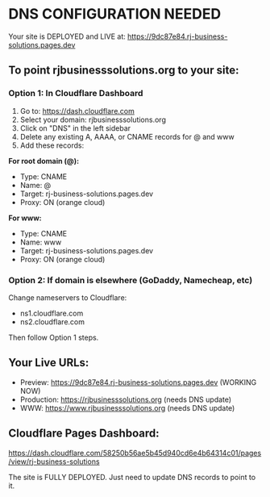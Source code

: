 # DNS CONFIGURATION NEEDED

Your site is DEPLOYED and LIVE at: https://9dc87e84.rj-business-solutions.pages.dev

## To point rjbusinesssolutions.org to your site:

### Option 1: In Cloudflare Dashboard
1. Go to: https://dash.cloudflare.com
2. Select your domain: rjbusinesssolutions.org
3. Click on "DNS" in the left sidebar
4. Delete any existing A, AAAA, or CNAME records for @ and www
5. Add these records:

**For root domain (@):**
- Type: CNAME
- Name: @
- Target: rj-business-solutions.pages.dev
- Proxy: ON (orange cloud)

**For www:**
- Type: CNAME  
- Name: www
- Target: rj-business-solutions.pages.dev
- Proxy: ON (orange cloud)

### Option 2: If domain is elsewhere (GoDaddy, Namecheap, etc)
Change nameservers to Cloudflare:
- ns1.cloudflare.com
- ns2.cloudflare.com

Then follow Option 1 steps.

## Your Live URLs:
- Preview: https://9dc87e84.rj-business-solutions.pages.dev (WORKING NOW)
- Production: https://rjbusinesssolutions.org (needs DNS update)
- WWW: https://www.rjbusinesssolutions.org (needs DNS update)

## Cloudflare Pages Dashboard:
https://dash.cloudflare.com/58250b56ae5b45d940cd6e4b64314c01/pages/view/rj-business-solutions

The site is FULLY DEPLOYED. Just need to update DNS records to point to it.